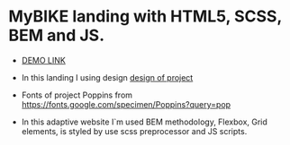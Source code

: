 # MyBIKE landing with HTML5, SCSS, BEM and JS.

- [DEMO LINK](https://angelion541.github.io/mybike_landing/)

- In this landing I using design [design of project](https://www.figma.com/file/Ic3SlZjkATYaS7uTifZAIk/BIKE?node-id=0%3A1)

- Fonts of project Poppins from https://fonts.google.com/specimen/Poppins?query=pop

- In this adaptive website I`m used BEM methodology, Flexbox, Grid elements, is styled by use scss preprocessor and JS scripts.

